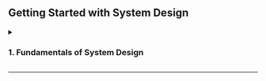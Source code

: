## **Getting Started with System Design**

<details>
<summary>
    <h3>
        <strong>1. Fundamentals of System Design</strong>
    </h3>
</summary>


#### Purpose:

Build foundational knowledge about what system design is and why it matters.

---

## Chapter list

Here’s a detailed breakdown of the **chapters** for the first section, **Fundamentals of System Design**. Each chapter is designed to provide foundational knowledge and hands-on exercises for practical understanding.

---

#### **[1.1 Overview of System Design](1-Fundamentals/1.1-Overview-of-System-Design/README.md)**

- **Purpose**: Understand what system design is and its importance in solving real-world engineering problems.
- **Chapters**:
    1. **[Introduction to System Design](1-Fundamentals/1.1-Overview-of-System-Design/README.md)**
        - [What is system design?](1-Fundamentals/1.1-Overview-of-System-Design/1-System-Design/1-what-is-system-design.md)
        - [Difference between high-level and low-level design.](1-Fundamentals/1.1-Overview-of-System-Design/1-System-Design/2-high-and-low-level-designs.md)
        - Examples of real-world systems (e.g., e-commerce, social media platforms).
            1. [E-commerce Platform System Design](1-Fundamentals/1.1-Overview-of-System-Design/1-System-Design/3-example.md)
            2. [System Design for Online Streaming Service](1-Fundamentals/1.1-Overview-of-System-Design/1-System-Design/4-example.md)
            3. [System Design for Social Media Platform](1-Fundamentals/1.1-Overview-of-System-Design/1-System-Design/5-example.md)
            4. [System Design for Online Education Platform](1-Fundamentals/1.1-Overview-of-System-Design/1-System-Design/6-example.md)
    2. **[Why System Design Matters](1-Fundamentals/1.1-Overview-of-System-Design/2-Why-it-Matters/README.md)**
        - Impact on scalability, reliability, and maintainability.
        - Role of system design in interviews and real-world projects.
    3. **[System Design Process](1-Fundamentals/1.1-Overview-of-System-Design/3-The-Process/README.md)**
        - Gathering requirements.
        - Defining key use cases and constraints.
        - Designing high-level architecture and low-level components.
    4. **[Types of System Design](1-Fundamentals/1.1-Overview-of-System-Design/4-The-Types/README.md)**
        - Designing web applications vs distributed systems.
        - Real-time systems vs batch systems.
        - Offline-first systems vs always-online systems.

---

#### **[1.2 Principles of Scalability, Availability, and Reliability](1-Fundamentals/1.2-Principles-of-Scalability-Availability-and-Reliability/README.md)**

- **Purpose**: Learn core principles that guide the design of robust systems.
- **Chapters**:
    1. **[Scalability](1-Fundamentals/1.2-Principles-of-Scalability-Availability-and-Reliability/1-Scalability/README.md)**
        - Vertical scaling vs horizontal scaling.
        - Stateless vs stateful architectures.
        - Examples of scalable designs (e.g., distributed databases).
    2. **[Availability](1-Fundamentals/1.2-Principles-of-Scalability-Availability-and-Reliability/2-Availability/README.md)**
        - Definitions: Availability vs uptime.
        - Designing for high availability (HA).
        - Redundancy and failover mechanisms.
    3. **[Reliability](1-Fundamentals/1.2-Principles-of-Scalability-Availability-and-Reliability/3-Reliability/README.md)**
        - Reliability vs availability.
        - Fault tolerance and graceful degradation.
        - Techniques for improving reliability (e.g., retries, idempotency).
    4. **[Trade-offs Between Scalability, Availability, and Reliability](1-Fundamentals/1.2-Principles-of-Scalability-Availability-and-Reliability/4-Trade-offs/README.md)**
        - How to balance trade-offs based on requirements.
        - Real-world examples of trade-offs.

---

#### **[1.3 Key Metrics: Latency, Throughput, Response Time, etc.](1-Fundamentals/1.3-Key-Metrics-Latency-Throughput-Response-Time-etc/README.md)**

- **Purpose**: Understand key performance metrics for evaluating system efficiency.
- **Chapters**:
    1. **[Latency](1-Fundamentals/1.3-Key-Metrics-Latency-Throughput-Response-Time-etc/1-Latency/README.md)**
        - Network latency vs application latency.
        - Sources of latency in distributed systems.
        - Techniques for reducing latency (e.g., caching, CDN).
    2. **[Throughput](1-Fundamentals/1.3-Key-Metrics-Latency-Throughput-Response-Time-etc/2-Throughput/README.md)**
        - Definition and measurement.
        - Maximizing throughput with parallel processing and batching.
    3. **[Response Time](1-Fundamentals/1.3-Key-Metrics-Latency-Throughput-Response-Time-etc/3-Response-Time/README.md)**
        - Average response time vs percentile response times (e.g., P99).
        - How to optimize response times.
    4. **[Connections Between Metrics](1-Fundamentals/1.3-Key-Metrics-Latency-Throughput-Response-Time-etc/4-Connections-Between-Metrics/README.md)**
        - How latency and throughput interact.
        - Choosing the right metrics based on system requirements.
    5. **[Hands-On Exercises](1-Fundamentals/1.3-Key-Metrics-Latency-Throughput-Response-Time-etc/5-Hands-On-Exercises/README.md)**
        - Simulate latency and throughput scenarios (e.g., HTTP requests under load).
        - Use tools like Apache JMeter or k6 for load testing.

---

#### **[1.4 CAP Theorem and PACELC Theorem](1-Fundamentals/1.4-CAP-Theorem-and-PACELC-Theorem/README.md)**

- **Purpose**: Learn how distributed systems balance trade-offs in consistency, availability, and partition tolerance.
- **Chapters**:
    1. **[CAP Theorem Basics](1-Fundamentals/1.4-CAP-Theorem-and-PACELC-Theorem/1-CAP-Theorem-Basics/README.md)**
        - Definition and history of CAP Theorem.
        - Explaining consistency, availability, and partition tolerance.
        - Why you can only pick two of the three.
    2. **[Real-World Implications of CAP](1-Fundamentals/1.4-CAP-Theorem-and-PACELC-Theorem/2-Real-World-Implications-of-CAP/README.md)**
        - Examples of systems focusing on consistency (e.g., relational databases).
        - Examples of systems focusing on availability (e.g., NoSQL databases).
        - How network partitions affect system behavior.
    3. **[PACELC Theorem](1-Fundamentals/1.4-CAP-Theorem-and-PACELC-Theorem/3-PACELC%20Theorem/README.md)**
        - Introduction to PACELC (Partitioning, Availability, Consistency, Else Latency, Consistency).
        - Real-world examples of latency vs consistency trade-offs.
        - Comparing CAP and PACELC with diagrams.
    4. **[Hands-On Exercises](1-Fundamentals/1.4-CAP-Theorem-and-PACELC-Theorem/4-Hands-On-Exercises/README.md)**
        - Create a partitioned system simulation and test availability vs consistency trade-offs.
        - Discuss PACELC in context of popular systems like DynamoDB or Cassandra.

---

#### **[1.5 Consistency Models (Strong, Eventual, Causal)](1-Fundamentals/1.5-Consistency-Models-Strong-Eventual-Causal/README.md)**

- **Purpose**: Explore different consistency models used in distributed systems.
- **Chapters**:
    1. **[Introduction to Consistency](1-Fundamentals/1.5-Consistency-Models-Strong-Eventual-Causal/1-Introduction-to-Consistency/README.md)**
        - What is consistency in distributed systems?
        - Why consistency is challenging in distributed environments.
    2. **[Strong Consistency](1-Fundamentals/1.5-Consistency-Models-Strong-Eventual-Causal/2-Strong-Consistency/README.md)**
        - Definition and examples (e.g., RDBMS with ACID properties).
        - Trade-offs and use cases.
    3. **[Eventual Consistency](1-Fundamentals/1.5-Consistency-Models-Strong-Eventual-Causal/3-Eventual-Consistency/README.md)**
        - Definition and examples (e.g., DynamoDB, Cassandra).
        - How eventual consistency works (e.g., anti-entropy, read-repair).
    4. **[Causal Consistency](1-Fundamentals/1.5-Consistency-Models-Strong-Eventual-Causal/4-Causal-Consistency/README.md)**
        - Definition and examples (e.g., Git versioning).
        - Use cases where causal consistency is essential.
    5. **[Hands-On Exercises](1-Fundamentals/1.5-Consistency-Models-Strong-Eventual-Causal/5-Hands-On-Exercises/README.md)**
        - Simulate strong, eventual, and causal consistency in a distributed environment.
        - Implement a simple key-value store with eventual consistency.

---

### **[Implementation Tasks for Fundamentals](1-Fundamentals/2-Implementation/README.md)**

- **[Drawing and Planning](1-Fundamentals/2-Implementation/1-Drawing-and-Planning/README.md)**:
    - Create diagrams to explain CAP and PACELC trade-offs.
    - Map out a flow of metrics (latency, throughput) for a sample architecture.


#### **[1. Overview of System Design](1-Fundamentals/2-Implementation/2-Overview-of-System-Design/README.md)**

1.  **[Gathering Requirements](1-Fundamentals/2-Implementation/2-Overview-of-System-Design/gathering-requirements.md)**:
    -   Define functional and non-functional requirements for a simple system like a URL shortener.
    -   Identify constraints such as data storage, scalability, and high availability.
2.  **[Design High-Level Architecture](1-Fundamentals/2-Implementation/2-Overview-of-System-Design/design-high-level-architecture.md)**:
    -   Use tools like [draw.io](http://draw.io) or Lucidchart to create a high-level architecture diagram for the system.
    -   Include components such as frontend, backend, database, and caching layer.
3.  **[Explore Trade-offs](1-Fundamentals/2-Implementation/2-Overview-of-System-Design/explore-trade-offs.md)**:
    -   Discuss trade-offs in choosing a relational database vs a NoSQL database for the system.
    -   Create a document explaining decisions made based on scalability and consistency requirements.

---

#### **[2. Principles of Scalability, Availability, and Reliability](1-Fundamentals/2-Implementation/3-Principles-of-Scalability-Availability-and-Reliability/README.md)**

1. **[Scalability](1-Fundamentals/2-Implementation/3-Principles-of-Scalability-Availability-and-Reliability/scalability.md)**:
    - Implement a load balancer using tools like Nginx or HAProxy to distribute traffic.
    - Create a script to simulate increasing traffic and observe how horizontal scaling affects performance.
2. **[Availability](1-Fundamentals/2-Implementation/3-Principles-of-Scalability-Availability-and-Reliability/availability.md)**:
    - Design and implement a failover mechanism for a database using read replicas.
    - Perform manual failover testing to ensure availability during primary database downtime.
3. **[Reliability](1-Fundamentals/2-Implementation/3-Principles-of-Scalability-Availability-and-Reliability/reliability.md)**:
    - Implement a retry mechanism in an HTTP client to handle transient failures.
    - Add idempotency logic to an API endpoint to ensure consistent behavior during retries.

---

#### **[3. Key Metrics: Latency, Throughput, Response Time](1-Fundamentals/2-Implementation/4-Key-Metrics-Latency-Throughput-Response-Time-etc/README.md)**

1.  **[Latency Measurement](1-Fundamentals/2-Implementation/4-Key-Metrics-Latency-Throughput-Response-Time-etc/latency-measurement.md)**:
    -   Write a script to send HTTP requests to a mock server and measure response times.
    -   Visualize latency distribution (e.g., using histograms or percentiles like P99).
2.  **[Throughput Analysis](1-Fundamentals/2-Implementation/4-Key-Metrics-Latency-Throughput-Response-Time-etc/throughput-analysis.md)**:
    -   Simulate a workload with multiple concurrent requests using a tool like Apache JMeter or k6.
    -   Measure the maximum requests per second (RPS) the system can handle before latency degrades.
3.  **[Response Time Optimization](1-Fundamentals/2-Implementation/4-Key-Metrics-Latency-Throughput-Response-Time-etc/response-time-optimization.md)**:
    -   Introduce caching at the application layer (e.g., with Redis) to reduce response times.
    -   Compare response times with and without caching enabled.

---

#### **[4. CAP Theorem and PACELC Theorem](1-Fundamentals/2-Implementation/5-CAP-Theorem-and-PACELC-Theorem/README.md)**

1.  **[CAP Trade-offs](1-Fundamentals/2-Implementation/5-CAP-Theorem-and-PACELC-Theorem/cap-trade-offs.md)**:
    -   Set up a distributed key-value store (e.g., Consul or Etcd).
    -   Simulate network partitions and observe behavior when prioritizing consistency vs availability.
2.  **[PACELC Exploration](1-Fundamentals/2-Implementation/5-CAP-Theorem-and-PACELC-Theorem/pacelc-exploration.md)**:
    -   Use a NoSQL database like DynamoDB or MongoDB to demonstrate latency vs consistency trade-offs.
    -   Write a report comparing latency in strongly consistent and eventually consistent reads.
3.  **[Visualization](1-Fundamentals/2-Implementation/5-CAP-Theorem-and-PACELC-Theorem/visualization.md)**:
    -   Create diagrams illustrating scenarios where CAP and PACELC apply.
    -   Include real-world examples of systems (e.g., DynamoDB for AP, Spanner for CP).

---

#### **[5. Consistency Models (Strong, Eventual, Causal)](1-Fundamentals/2-Implementation/6-Consistency-Models-Strong-Eventual-Causal/README.md)**

1.  **[Strong Consistency Implementation](1-Fundamentals/2-Implementation/6-Consistency-Models-Strong-Eventual-Causal/strong-consistency-implementation.md)**:
    -   Create a relational database setup with ACID properties (e.g., PostgreSQL).
    -   Write a script to test transactional consistency by simulating concurrent writes.
2.  **[Eventual Consistency Simulation](1-Fundamentals/2-Implementation/6-Consistency-Models-Strong-Eventual-Causal/eventual-consistency-simulation.md)**:
    -   Build a simple distributed key-value store where nodes asynchronously replicate data.
    -   Test consistency by performing writes and observing when all nodes eventually converge.
3.  **[Causal Consistency Experiment](1-Fundamentals/2-Implementation/6-Consistency-Models-Strong-Eventual-Causal/causal-consistency-experiment.md)**:
    -   Implement a versioning system (e.g., using vector clocks) to simulate causal consistency.
    -   Create scenarios demonstrating causal relationships, such as a collaborative editing tool.

---

#### **Project suggestion for practicing the "Fundamentals"**

- **System Design Case Study**:
    - Design a simple, distributed chat application with the following requirements:
        - Low latency for message delivery.
        - High availability during network partitions.
        - Eventual consistency for message order.
    - Deliverables:
        - High-level architecture diagram.
        - CAP and PACELC trade-off decisions.
        - Explanation of chosen consistency model.
        - Implementation of core features focusing on latency, scalability, and reliability.
     
</details>

---
